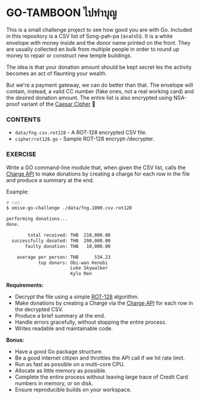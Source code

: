 # GO-TAMBOON ไปทำบุญ

This is a small challenge project to see how good you are with Go. Included in this
repository is a CSV list of Song-pah-pa (ซองผ้าป่า). It is a white envelope with money
inside and the donor name printed on the front. They are usually collected en bulk from
multiple people in order to round up money to repair or construct new temple buildings.

The idea is that your donation amount should be kept secret les the activity becomes an
act of flaunting your wealth.

But we're a payment gateway, we can do better than that. The envelope will contain,
instead, a valid CC number (fake ones, not a real working card) and the desired donation
amount. The entire list is also encrypted using NSA-proof variant of the
[Caesar Cipher][1] :troll:

### CONTENTS

- `data/fng.csv.rot128` - A ROT-128 encrypted CSV file.
- `cipher/rot128.go` - Sample ROT-128 encrypt-/decrypter.

### EXERCISE

Write a GO command-line module that, when given the CSV list, calls the [Charge API][0] to
make donations by creating a charge for each row in the file and produce a summary at the
end.

Example:

```sh
# run
$ omise-go-challenge ./data/fng.1000.csv.rot128

performing donations...
done.

        total received: THB  210,000.00
  successfully donated: THB  200,000.00
       faulty donation: THB   10,000.00

    average per person: THB      534.23
            top donors: Obi-wan Kenobi
                        Luke Skywalker
                        Kylo Ren
```

**Requirements:**

- Decrypt the file using a simple [ROT-128][2] algorithm.
- Make donations by creating a Charge via the [Charge API][0] for each row in the
  decrypted CSV.
- Produce a brief summary at the end.
- Handle errors gracefully, without stopping the entire process.
- Writes readable and maintainable code.

**Bonus:**

- Have a good Go package structure.
- Be a good internet citizen and throttles the API call if we hit rate limit.
- Run as fast as possible on a multi-core CPU.
- Allocate as little memory as possible.
- Complete the entire process without leaving large trace of Credit Card numbers
  in memory, or on disk.
- Ensure reproducible builds on your workspace.

[0]: https://www.omise.co/charges-api
[1]: https://en.wikipedia.org/wiki/Caesar_cipher
[2]: https://play.golang.org/p/dCWYyWPHwj4

